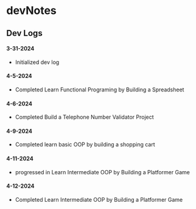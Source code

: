 # devNotes
 
## Dev Logs 

#### 3-31-2024

- Initialized dev log

#### 4-5-2024

- Completed Learn Functional Programing by Building a Spreadsheet

#### 4-6-2024

- Completed Build a Telephone Number Validator Project

#### 4-9-2024

- Completed learn basic OOP by building a shopping cart

#### 4-11-2024

- progressed in Learn Intermediate OOP by Building a Platformer Game

#### 4-12-2024

- Completed Learn Intermediate OOP by Building a Platformer Game